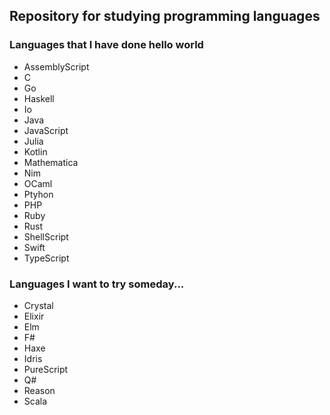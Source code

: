 ## Repository for studying programming languages

### Languages that I have done hello world

- AssemblyScript
- C
- Go
- Haskell
- Io
- Java
- JavaScript
- Julia
- Kotlin
- Mathematica
- Nim
- OCaml
- Ptyhon
- PHP
- Ruby
- Rust
- ShellScript
- Swift
- TypeScript

### Languages I want to try someday...

- Crystal
- Elixir
- Elm
- F#
- Haxe
- Idris
- PureScript
- Q#
- Reason
- Scala
